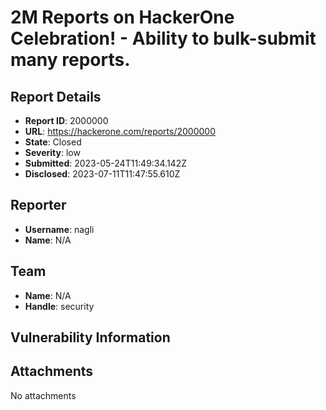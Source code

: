 # 2M Reports on HackerOne Celebration! - Ability to bulk-submit many reports.

## Report Details
- **Report ID**: 2000000
- **URL**: https://hackerone.com/reports/2000000
- **State**: Closed
- **Severity**: low
- **Submitted**: 2023-05-24T11:49:34.142Z
- **Disclosed**: 2023-07-11T11:47:55.610Z

## Reporter
- **Username**: nagli
- **Name**: N/A

## Team
- **Name**: N/A
- **Handle**: security

## Vulnerability Information


## Attachments
No attachments
